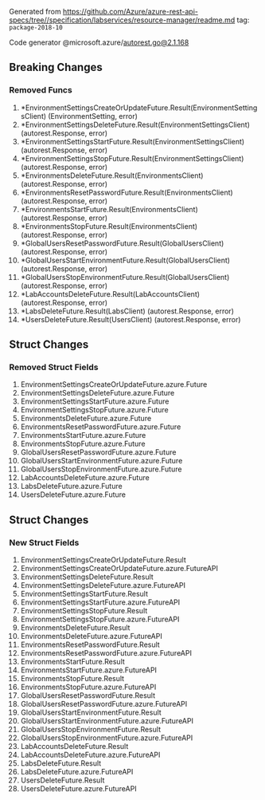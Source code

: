 Generated from https://github.com/Azure/azure-rest-api-specs/tree//specification/labservices/resource-manager/readme.md tag: `package-2018-10`

Code generator @microsoft.azure/autorest.go@2.1.168

## Breaking Changes

### Removed Funcs

1. *EnvironmentSettingsCreateOrUpdateFuture.Result(EnvironmentSettingsClient) (EnvironmentSetting, error)
1. *EnvironmentSettingsDeleteFuture.Result(EnvironmentSettingsClient) (autorest.Response, error)
1. *EnvironmentSettingsStartFuture.Result(EnvironmentSettingsClient) (autorest.Response, error)
1. *EnvironmentSettingsStopFuture.Result(EnvironmentSettingsClient) (autorest.Response, error)
1. *EnvironmentsDeleteFuture.Result(EnvironmentsClient) (autorest.Response, error)
1. *EnvironmentsResetPasswordFuture.Result(EnvironmentsClient) (autorest.Response, error)
1. *EnvironmentsStartFuture.Result(EnvironmentsClient) (autorest.Response, error)
1. *EnvironmentsStopFuture.Result(EnvironmentsClient) (autorest.Response, error)
1. *GlobalUsersResetPasswordFuture.Result(GlobalUsersClient) (autorest.Response, error)
1. *GlobalUsersStartEnvironmentFuture.Result(GlobalUsersClient) (autorest.Response, error)
1. *GlobalUsersStopEnvironmentFuture.Result(GlobalUsersClient) (autorest.Response, error)
1. *LabAccountsDeleteFuture.Result(LabAccountsClient) (autorest.Response, error)
1. *LabsDeleteFuture.Result(LabsClient) (autorest.Response, error)
1. *UsersDeleteFuture.Result(UsersClient) (autorest.Response, error)

## Struct Changes

### Removed Struct Fields

1. EnvironmentSettingsCreateOrUpdateFuture.azure.Future
1. EnvironmentSettingsDeleteFuture.azure.Future
1. EnvironmentSettingsStartFuture.azure.Future
1. EnvironmentSettingsStopFuture.azure.Future
1. EnvironmentsDeleteFuture.azure.Future
1. EnvironmentsResetPasswordFuture.azure.Future
1. EnvironmentsStartFuture.azure.Future
1. EnvironmentsStopFuture.azure.Future
1. GlobalUsersResetPasswordFuture.azure.Future
1. GlobalUsersStartEnvironmentFuture.azure.Future
1. GlobalUsersStopEnvironmentFuture.azure.Future
1. LabAccountsDeleteFuture.azure.Future
1. LabsDeleteFuture.azure.Future
1. UsersDeleteFuture.azure.Future

## Struct Changes

### New Struct Fields

1. EnvironmentSettingsCreateOrUpdateFuture.Result
1. EnvironmentSettingsCreateOrUpdateFuture.azure.FutureAPI
1. EnvironmentSettingsDeleteFuture.Result
1. EnvironmentSettingsDeleteFuture.azure.FutureAPI
1. EnvironmentSettingsStartFuture.Result
1. EnvironmentSettingsStartFuture.azure.FutureAPI
1. EnvironmentSettingsStopFuture.Result
1. EnvironmentSettingsStopFuture.azure.FutureAPI
1. EnvironmentsDeleteFuture.Result
1. EnvironmentsDeleteFuture.azure.FutureAPI
1. EnvironmentsResetPasswordFuture.Result
1. EnvironmentsResetPasswordFuture.azure.FutureAPI
1. EnvironmentsStartFuture.Result
1. EnvironmentsStartFuture.azure.FutureAPI
1. EnvironmentsStopFuture.Result
1. EnvironmentsStopFuture.azure.FutureAPI
1. GlobalUsersResetPasswordFuture.Result
1. GlobalUsersResetPasswordFuture.azure.FutureAPI
1. GlobalUsersStartEnvironmentFuture.Result
1. GlobalUsersStartEnvironmentFuture.azure.FutureAPI
1. GlobalUsersStopEnvironmentFuture.Result
1. GlobalUsersStopEnvironmentFuture.azure.FutureAPI
1. LabAccountsDeleteFuture.Result
1. LabAccountsDeleteFuture.azure.FutureAPI
1. LabsDeleteFuture.Result
1. LabsDeleteFuture.azure.FutureAPI
1. UsersDeleteFuture.Result
1. UsersDeleteFuture.azure.FutureAPI
